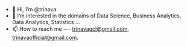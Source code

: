 - 👋 Hi, I’m @trinava
- 👀 I’m interested in the domains of Data Science, Business Analytics, Data Analytics, Statistics ...
- 📫 How to reach me --- trinavagcl@gmail.com, trinavaofficial@gmail.com.

<!---
trinava/trinava is a ✨ special ✨ repository because its `README.md` (this file) appears on your GitHub profile.
You can click the Preview link to take a look at your changes.
--->
